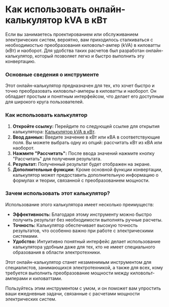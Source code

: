 Как использовать онлайн-калькулятор kVA в кВт
=============================================

Если вы занимаетесь проектированием или обслуживанием электрических систем, вероятно, вам приходилось сталкиваться с необходимостью преобразования киловольт-ампер (kVA) в киловатты (кВт) и наоборот. Для удобства таких расчетов был разработан онлайн-калькулятор, который позволяет легко и быстро выполнить эту конвертацию.

### Основные сведения о инструменте

Этот онлайн-калькулятор предназначен для тех, кто хочет быстро и точно преобразовать киловольт-амперы в киловатты и наоборот. Он обладает простым и понятным интерфейсом, что делает его доступным для широкого круга пользователей.

### Как использовать калькулятор

1. **Откройте ссылку:** Перейдите по следующей ссылке для открытия калькулятора: [Калькулятор kVA в кВт](https://www.onlinecalculatorsfree.com/ru/tools/kva-to-kw-calculator.html).
2. **Ввод данных:** Введите значение в кВт или кВА в соответствующие поля. Вы можете выбрать одну из опций: рассчитать кВт из кВА или наоборот.
3. **Нажмите "Рассчитать":** После ввода значений нажмите кнопку "Рассчитать" для получения результата.
4. **Результат:** Полученный результат будет отображен на экране.
5. **Дополнительные функции:** Кроме основной функции конвертации, калькулятор может предоставить дополнительную информацию о формулах и теории, связанной с преобразованием мощности.

### Зачем использовать этот калькулятор?

Использование этого калькулятора имеет несколько преимуществ:

- **Эффективность:** Благодаря этому инструменту можно быстро получить результат без необходимости выполнять ручные расчеты.
- **Точность:** Калькулятор обеспечивает высокую точность результатов, что особенно важно при работе с электрическими системами.
- **Удобство:** Интуитивно понятный интерфейс делает использование калькулятора удобным даже для тех, кто не имеет специального образования в области электротехники.

Этот онлайн-калькулятор станет незаменимым инструментом для специалистов, занимающихся электротехникой, а также для всех, кому требуется выполнить преобразование мощности между киловольт-амперами и киловаттами.

Пользуйтесь этим инструментом с умом, и он поможет вам упростить ваши ежедневные задачи, связанные с расчетами мощности электрических систем.